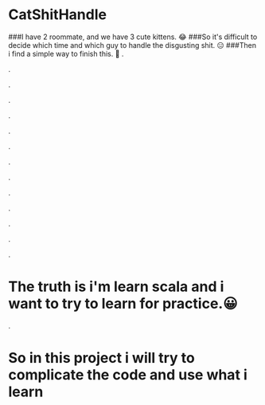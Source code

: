 # CatShitHandle

###I have 2 roommate, and we have 3 cute kittens. 😂
###So it's difficult to decide which time and which guy to handle the disgusting shit. 😑
###Then i find a simple way to finish this. 😤
  .
  
  .
  
  .
 
  .
  
  .
  
  .

  .
  
  .
  
  .
  
  .

  
  .

  
  .
  
  .
    
  .
     
  

# The truth is i'm learn scala and i want to try to learn for practice.😀
    
  .
     
  

# So in this project i will try to complicate the code and use what i learn
